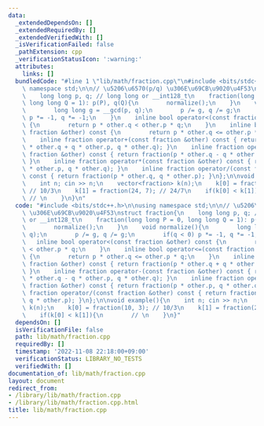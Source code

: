 ```yaml
---
data:
  _extendedDependsOn: []
  _extendedRequiredBy: []
  _extendedVerifiedWith: []
  _isVerificationFailed: false
  _pathExtension: cpp
  _verificationStatusIcon: ':warning:'
  attributes:
    links: []
  bundledCode: "#line 1 \"lib/math/fraction.cpp\"\n#include <bits/stdc++.h>\n\nusing\
    \ namespace std;\n\n// \u5206\u6570(p/q) \u306E\u69CB\u9020\u4F53\nstruct fraction{\n\
    \    long long p, q; // long long or __int128_t\n    fraction(long long P = 0,\
    \ long long Q = 1): p(P), q(Q){\n        normalize();\n    }\n    void normalize(){\n\
    \        long long g = __gcd(p, q);\n        p /= g, q /= g;\n        if(q < 0)\
    \ p *= -1, q *= -1;\n    }\n    inline bool operator<(const fraction &other) const\
    \ {\n        return p * other.q < other.p * q;\n    }\n    inline bool operator<=(const\
    \ fraction &other) const {\n        return p * other.q <= other.p * q;\n    }\n\
    \    inline fraction operator+(const fraction &other) const { return fraction(p\
    \ * other.q + q * other.p, q * other.q); }\n    inline fraction operator-(const\
    \ fraction &other) const { return fraction(p * other.q - q * other.p, q * other.q);\
    \ }\n    inline fraction operator*(const fraction &other) const { return fraction(p\
    \ * other.p, q * other.q); }\n    inline fraction operator/(const fraction &other)\
    \ const { return fraction(p * other.q, q * other.p); }\n};\n\nvoid example(){\n\
    \    int n; cin >> n;\n    vector<fraction> k(n);\n    k[0] = fraction(10, 3);\
    \ // 10/3\n    k[1] = fraction(24, 7); // 24/7\n    if(k[0] < k[1]){\n       \
    \ // \n    }\n}\n"
  code: "#include <bits/stdc++.h>\n\nusing namespace std;\n\n// \u5206\u6570(p/q)\
    \ \u306E\u69CB\u9020\u4F53\nstruct fraction{\n    long long p, q; // long long\
    \ or __int128_t\n    fraction(long long P = 0, long long Q = 1): p(P), q(Q){\n\
    \        normalize();\n    }\n    void normalize(){\n        long long g = __gcd(p,\
    \ q);\n        p /= g, q /= g;\n        if(q < 0) p *= -1, q *= -1;\n    }\n \
    \   inline bool operator<(const fraction &other) const {\n        return p * other.q\
    \ < other.p * q;\n    }\n    inline bool operator<=(const fraction &other) const\
    \ {\n        return p * other.q <= other.p * q;\n    }\n    inline fraction operator+(const\
    \ fraction &other) const { return fraction(p * other.q + q * other.p, q * other.q);\
    \ }\n    inline fraction operator-(const fraction &other) const { return fraction(p\
    \ * other.q - q * other.p, q * other.q); }\n    inline fraction operator*(const\
    \ fraction &other) const { return fraction(p * other.p, q * other.q); }\n    inline\
    \ fraction operator/(const fraction &other) const { return fraction(p * other.q,\
    \ q * other.p); }\n};\n\nvoid example(){\n    int n; cin >> n;\n    vector<fraction>\
    \ k(n);\n    k[0] = fraction(10, 3); // 10/3\n    k[1] = fraction(24, 7); // 24/7\n\
    \    if(k[0] < k[1]){\n        // \n    }\n}"
  dependsOn: []
  isVerificationFile: false
  path: lib/math/fraction.cpp
  requiredBy: []
  timestamp: '2022-11-08 22:18:00+09:00'
  verificationStatus: LIBRARY_NO_TESTS
  verifiedWith: []
documentation_of: lib/math/fraction.cpp
layout: document
redirect_from:
- /library/lib/math/fraction.cpp
- /library/lib/math/fraction.cpp.html
title: lib/math/fraction.cpp
---
```

